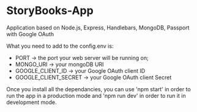 # StoryBooks-App
Application based on Node.js, Express, Handlebars, MongoDB, Passport with Google OAuth

What you need to add to the config.env is:
- PORT -> the port your web server will be running on; 
- MONGO_URI -> your mongoDB URI
- GOOGLE_CLIENT_ID -> your Google OAuth client ID
- GOOGLE_CLIENT_SECRET -> your Google OAuth client Secret

Once you install all the dependancies, you can use 'npm start' in order to run the app in a production mode and 'npm run dev' in order to run it in development mode.